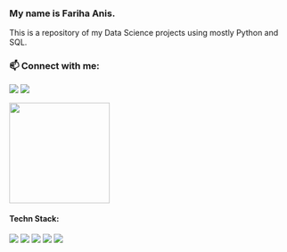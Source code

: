 ### My name is Fariha Anis.

This is a repository of my Data Science projects using mostly Python and SQL.

### 📫 Connect with me:
<a href="mailto:anis1901@gmail.com"><img src="https://img.shields.io/badge/Gmail-D14836?style=for-the-badge&logo=gmail&logoColor=white" /></a>
<a href="https://www.linkedin.com/in/farihaanis/"><img src="https://img.shields.io/badge/linkedin-%230077B5.svg?style=for-the-badge&logo=linkedin&logoColor=white" /></a>

<div>
  <img height="180em" src="https://github-readme-stats.vercel.app/api/top-langs/?username=farihaanis&layout=compact&langs_count=7&theme=dark"/>
</div>

#### Techn Stack:
<img src="https://img.shields.io/badge/Python-14354C?style=for-the-badge&logo=python&logoColor=white"> <img src="https://img.shields.io/badge/R-276DC3?style=for-the-badge&logo=r&logoColor=white"> <img src="https://img.shields.io/badge/MySQL-00000F?style=for-the-badge&logo=mysql&logoColor=white"> <img src="https://img.shields.io/badge/MongoDB-4EA94B?style=for-the-badge&logo=mongodb&logoColor=white"> <img src="https://img.shields.io/badge/Microsoft_Azure-0089D6?style=for-the-badge&logo=microsoft-azure&logoColor=white"> 



